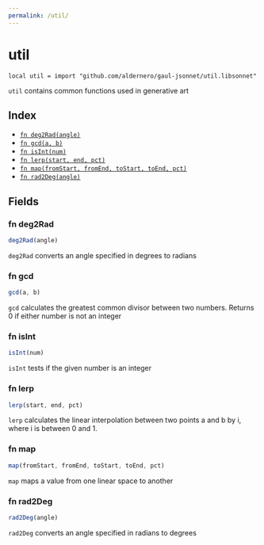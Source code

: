 ```yaml
---
permalink: /util/
---
```


# util

```jsonnet
local util = import "github.com/aldernero/gaul-jsonnet/util.libsonnet"
```

`util` contains common functions used in generative art

## Index

* [`fn deg2Rad(angle)`](#fn-deg2rad)
* [`fn gcd(a, b)`](#fn-gcd)
* [`fn isInt(num)`](#fn-isint)
* [`fn lerp(start, end, pct)`](#fn-lerp)
* [`fn map(fromStart, fromEnd, toStart, toEnd, pct)`](#fn-map)
* [`fn rad2Deg(angle)`](#fn-rad2deg)

## Fields

### fn deg2Rad

```ts
deg2Rad(angle)
```

`deg2Rad` converts an angle specified in degrees to radians

### fn gcd

```ts
gcd(a, b)
```

`gcd` calculates the greatest common divisor between two numbers. Returns 0 if either number is not an integer

### fn isInt

```ts
isInt(num)
```

`isInt` tests if the given number is an integer

### fn lerp

```ts
lerp(start, end, pct)
```

`lerp` calculates the linear interpolation between two points a and b by i, where i is between 0 and 1.

### fn map

```ts
map(fromStart, fromEnd, toStart, toEnd, pct)
```

`map` maps a value from one linear space to another

### fn rad2Deg

```ts
rad2Deg(angle)
```

`rad2Deg` converts an angle specified in radians to degrees
